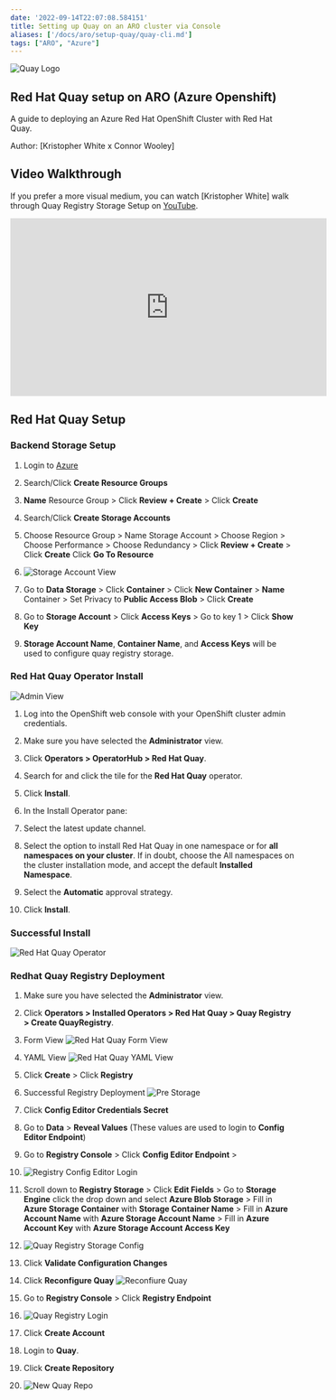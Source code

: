 ```yaml
---
date: '2022-09-14T22:07:08.584151'
title: Setting up Quay on an ARO cluster via Console
aliases: ['/docs/aro/setup-quay/quay-cli.md']
tags: ["ARO", "Azure"]
---
```


![Quay Logo](../images/redhat-quay-logo.png)

## Red Hat Quay setup on ARO (Azure Openshift)
A guide to deploying an Azure Red Hat OpenShift Cluster with Red Hat Quay.

Author: [Kristopher White x Connor Wooley]

## Video Walkthrough

If you prefer a more visual medium, you can watch [Kristopher White] walk through Quay Registry Storage Setup on [YouTube]([https://youtu.be/iifsB-uuEFc](https://youtu.be/yMmSrx4hN70)).

<iframe width="560" height="315" src="https://www.youtube.com/embed/yMmSrx4hN70" title="YouTube video player" frameborder="0" allow="accelerometer; autoplay; clipboard-write; encrypted-media; gyroscope; picture-in-picture" allowfullscreen></iframe>

## Red Hat Quay Setup

### Backend Storage Setup

1. Login to [Azure](https://portal.azure.com/)

1. Search/Click **Create Resource Groups**

1. **Name** Resource Group > Click **Review + Create** > Click **Create**

1. Search/Click **Create Storage Accounts**

1. Choose Resource Group > Name Storage Account > Choose Region > Choose Performance > Choose Redundancy > Click **Review + Create** > Click **Create** Click **Go To Resource**

1. ![Storage Account View](../images/storage-account-viewv2.PNG)

1. Go to **Data Storage** > Click **Container** > Click **New Container** > **Name** Container > Set Privacy to **Public Access Blob** > Click **Create**

1. Go to **Storage Account** > Click **Access Keys** > Go to key 1 > Click **Show Key**

1. **Storage Account Name**, **Container Name**, and **Access Keys** will be used to configure quay registry storage.

### Red Hat Quay Operator Install
![Admin View](../images/admin-view.png)

1. Log into the OpenShift web console with your OpenShift cluster admin credentials.

1. Make sure you have selected the **Administrator** view.

1. Click **Operators > OperatorHub > Red Hat Quay**.

1. Search for and click the tile for the **Red Hat Quay** operator.

1. Click **Install**.

1. In the Install Operator pane:

1. Select the latest update channel.

1. Select the option to install Red Hat Quay in one namespace or for **all namespaces on your cluster**. If in doubt, choose the All namespaces on the cluster installation mode, and accept the default **Installed Namespace**.

1. Select the **Automatic** approval strategy.

1. Click **Install**.

### Successful Install

![Red Hat Quay Operator](../images/successful-quay-installv2.PNG)

### Redhat Quay Registry Deployment

1. Make sure you have selected the **Administrator** view.

1. Click **Operators > Installed Operators > Red Hat Quay > Quay Registry > Create QuayRegistry**.

1. Form View ![Red Hat Quay Form View](../images/quay-form-view.PNG)

1. YAML View ![Red Hat Quay YAML View](../images/quay-yaml-view.PNG)

1. Click **Create** > Click **Registry**

1. Successful Registry Deployment ![Pre Storage](../images/quay-pre-storage-view.PNG)

1. Click **Config Editor Credentials Secret**

1. Go to **Data** > **Reveal Values** (These values are used to login to **Config Editor Endpoint**)

1. Go to **Registry Console** > Click **Config Editor Endpoint** >

1. ![Registry Config Editor Login](../images/registry-config-editor-sign-in.PNG)

1. Scroll down to **Registry Storage** > Click **Edit Fields** > Go to **Storage Engine** click the drop down and select **Azure Blob Storage** > Fill in **Azure Storage Container** with **Storage Container Name** > Fill in **Azure Account Name** with **Azure Storage Account Name** > Fill in **Azure Account Key** with **Azure Storage Account Access Key**

1. ![Quay Registry Storage Config](../images/quay-registry-storagev2.png)

1. Click **Validate Configuration Changes**

1. Click **Reconfigure Quay** ![Reconfiure Quay](../images/reconfig-quay.PNG)

1. Go to **Registry Console** > Click **Registry Endpoint**

1. ![Quay Registry Login](../images/quay-registry-login.PNG)

1. Click **Create Account**

1. Login to **Quay**.

1. Click **Create Repository**

1. ![New Quay Repo](../images/quay-new-repo.PNG)
